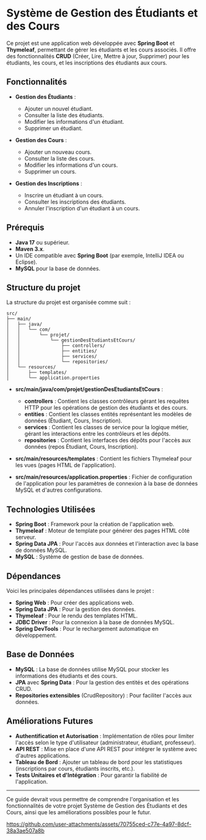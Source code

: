 # Système de Gestion des Étudiants et des Cours

Ce projet est une application web développée avec **Spring Boot** et **Thymeleaf**, permettant de gérer les étudiants et les cours associés. Il offre des fonctionnalités **CRUD** (Créer, Lire, Mettre à jour, Supprimer) pour les étudiants, les cours, et les inscriptions des étudiants aux cours.

## Fonctionnalités

- **Gestion des Étudiants** :
  - Ajouter un nouvel étudiant.
  - Consulter la liste des étudiants.
  - Modifier les informations d'un étudiant.
  - Supprimer un étudiant.

- **Gestion des Cours** :
  - Ajouter un nouveau cours.
  - Consulter la liste des cours.
  - Modifier les informations d'un cours.
  - Supprimer un cours.

- **Gestion des Inscriptions** :
  - Inscrire un étudiant à un cours.
  - Consulter les inscriptions des étudiants.
  - Annuler l'inscription d'un étudiant à un cours.

## Prérequis

- **Java 17** ou supérieur.
- **Maven 3.x**.
- Un IDE compatible avec **Spring Boot** (par exemple, IntelliJ IDEA ou Eclipse).
- **MySQL** pour la base de données.

## Structure du projet 

La structure du projet est organisée comme suit :

```
src/
├── main/
│   ├── java/
│   │   └── com/
│   │       └── projet/
│   │           └── gestionDesEtudiantsEtCours/
│   │               ├── controllers/
│   │               ├── entities/
│   │               ├── services/
│   │               └── repositories/
│   └── resources/
│       ├── templates/
│       └── application.properties
```

- **src/main/java/com/projet/gestionDesEtudiantsEtCours** :

  - **controllers** : Contient les classes contrôleurs gérant les requêtes HTTP pour les opérations de gestion des étudiants et des cours.
  - **entities** : Contient les classes entités représentant les modèles de données (Étudiant, Cours, Inscription).
  - **services** : Contient les classes de service pour la logique métier, gérant les interactions entre les contrôleurs et les dépôts.
  - **repositories** : Contient les interfaces des dépôts pour l'accès aux données (repos Étudiant, Cours, Inscription).

- **src/main/resources/templates** : Contient les fichiers Thymeleaf pour les vues (pages HTML de l'application).
  
- **src/main/resources/application.properties** : Fichier de configuration de l'application pour les paramètres de connexion à la base de données MySQL et d'autres configurations.

## Technologies Utilisées

- **Spring Boot** : Framework pour la création de l'application web.
- **Thymeleaf** : Moteur de template pour générer des pages HTML côté serveur.
- **Spring Data JPA** : Pour l'accès aux données et l'interaction avec la base de données MySQL.
- **MySQL** : Système de gestion de base de données.
  
## Dépendances

Voici les principales dépendances utilisées dans le projet :

- **Spring Web** : Pour créer des applications web.
- **Spring Data JPA** : Pour la gestion des données.
- **Thymeleaf** : Pour le rendu des templates HTML.
- **JDBC Driver** : Pour la connexion à la base de données MySQL.
- **Spring DevTools** : Pour le rechargement automatique en développement.

## Base de Données

- **MySQL** : La base de données utilise MySQL pour stocker les informations des étudiants et des cours.
- **JPA** avec **Spring Data** : Pour la gestion des entités et des opérations CRUD.
- **Repositories extensibles** (CrudRepository) : Pour faciliter l'accès aux données.

## Améliorations Futures

- **Authentification et Autorisation** : Implémentation de rôles pour limiter l'accès selon le type d'utilisateur (administrateur, étudiant, professeur).
- **API REST** : Mise en place d'une API REST pour intégrer le système avec d'autres applications.
- **Tableau de Bord** : Ajouter un tableau de bord pour les statistiques (inscriptions par cours, étudiants inscrits, etc.).
- **Tests Unitaires et d'Intégration** : Pour garantir la fiabilité de l'application.

---

Ce guide devrait vous permettre de comprendre l'organisation et les fonctionnalités de votre projet Système de Gestion des Étudiants et des Cours, ainsi que les améliorations possibles pour le futur.



https://github.com/user-attachments/assets/70755ced-c77e-4a97-8dcf-38a3ae507a8b

